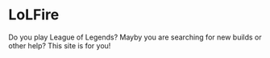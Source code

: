# LoLFire
Do you play League of Legends? Mayby you are searching for new builds or other help? This site is for you! 
